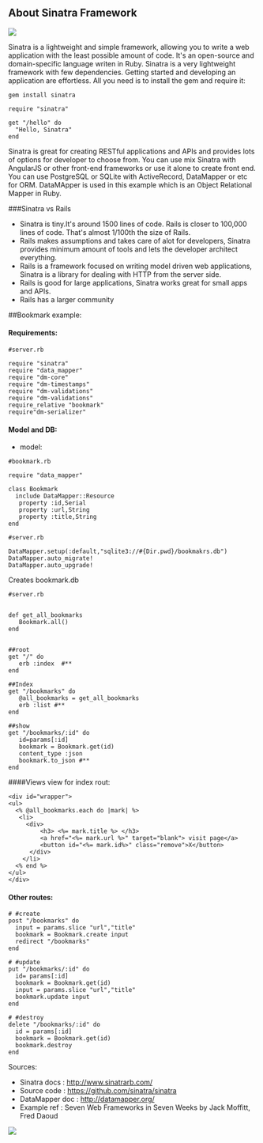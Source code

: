 ## About Sinatra Framework
![](http://ddi-dev.com/uploads/media/news/0001/01/thumb_505_news_main.jpeg)

Sinatra is a lightweight and simple framework, allowing you to write a web application with the least possible amount of code. It's an open-source and domain-specific language writen in Ruby. Sinatra is a very lightweight framework with few dependencies. Getting started and developing an application are effortless. All you need is to install the gem and require it:

` gem install sinatra `
```
require "sinatra"

get "/hello" do	
  "Hello, Sinatra"	
end
```

Sinatra is great for creating RESTful applications and APIs and provides lots of options for developer to choose from. You can use mix Sinatra with AngularJS or other front-end frameworks or use it alone to create front end. You can use PostgreSQL or SQLite with ActiveRecord, DataMapper or etc for ORM. DataMApper is used in this example which is an Object Relational Mapper in Ruby.


###Sinatra vs Rails
- Sinatra is tiny.It's around 1500 lines of code. Rails is closer to 100,000 lines of code. That's almost 1/100th the size of Rails.
- Rails makes assumptions and takes care of alot for developers, Sinatra provides minimum amount of tools and lets the developer architect everything.
- Rails is a framework focused on writing model driven web applications, Sinatra is a library for dealing with HTTP from the server side. 
- Rails is good for large applications, Sinatra works great for small apps and APIs.
- Rails has a larger community 


##Bookmark example:

#### Requirements:
```
#server.rb

require "sinatra"
require "data_mapper"
require "dm-core"
require "dm-timestamps"
require "dm-validations"
require "dm-validations"
require_relative "bookmark"
require"dm-serializer"

```

#### Model and DB:
- model:
```
#bookmark.rb

require "data_mapper"

class Bookmark
  include DataMapper::Resource
   property :id,Serial
   property :url,String
   property :title,String
end
```

```
#server.rb

DataMapper.setup(:default,"sqlite3://#{Dir.pwd}/bookmakrs.db")
DataMapper.auto_migrate!
DataMapper.auto_upgrade!

```

Creates bookmark.db


```
#server.rb


def get_all_bookmarks
   Bookmark.all()
end


##root
get "/" do
   erb :index  #**
end

##Index
get "/bookmarks" do
   @all_bookmarks = get_all_bookmarks
   erb :list #**
end

##show
get "/bookmarks/:id" do
   id=params[:id]
   bookmark = Bookmark.get(id)
   content_type :json
   bookmark.to_json #**
end

```

####Views
view for index rout:

```
<div id="wrapper">
<ul>
  <% @all_bookmarks.each do |mark| %>
   <li>
     <div>
         <h3> <%= mark.title %> </h3>
         <a href="<%= mark.url %>" target="blank"> visit page</a>
         <button id="<%= mark.id%>" class="remove">X</button>
      </div>
    </li>
  <% end %>
</ul>
</div>
```

#### Other routes:

```
# #create
post "/bookmarks" do
  input = params.slice "url","title"
  bookmark = Bookmark.create input
  redirect "/bookmarks"
end

# #update
put "/bookmarks/:id" do
  id= params[:id]
  bookmark = Bookmark.get(id)
  input = params.slice "url","title"
  bookmark.update input
end

# #destroy
delete "/bookmarks/:id" do
  id = params[:id]
  bookmark = Bookmark.get(id)
  bookmark.destroy
end
```


Sources:
- Sinatra docs   : http://www.sinatrarb.com/
- Source code    : https://github.com/sinatra/sinatra
- DataMapper doc : http://datamapper.org/
- Example ref    : Seven Web Frameworks in Seven Weeks by Jack Moffitt, Fred Daoud 

![](https://camo.githubusercontent.com/98a445316eacd837aedabadf1050fcc5246434c5/687474703a2f2f7777772e617070656c7369696e692e6e65742f6173736574732f73696e617472612d6c6f676f2e676966)


